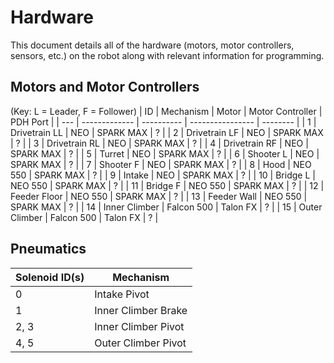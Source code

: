 # Hardware

This document details all of the hardware (motors, motor controllers, sensors, etc.) on the robot along with relevant information for programming.

## Motors and Motor Controllers
(Key: L = Leader, F = Follower)
| ID  |   Mechanism   |   Motor    | Motor Controller | PDH Port |
| --- | ------------- | ---------- | ---------------- | -------- |
| 1   | Drivetrain LL | NEO        | SPARK MAX        | ?        |
| 2   | Drivetrain LF | NEO        | SPARK MAX        | ?        |
| 3   | Drivetrain RL | NEO        | SPARK MAX        | ?        |
| 4   | Drivetrain RF | NEO        | SPARK MAX        | ?        |
| 5   | Turret        | NEO        | SPARK MAX        | ?        |
| 6   | Shooter L     | NEO        | SPARK MAX        | ?        |
| 7   | Shooter F     | NEO        | SPARK MAX        | ?        |
| 8   | Hood          | NEO 550    | SPARK MAX        | ?        |
| 9   | Intake        | NEO        | SPARK MAX        | ?        |
| 10  | Bridge L      | NEO 550    | SPARK MAX        | ?        |
| 11  | Bridge F      | NEO 550    | SPARK MAX        | ?        |
| 12  | Feeder Floor  | NEO 550    | SPARK MAX        | ?        |
| 13  | Feeder Wall   | NEO 550    | SPARK MAX        | ?        |
| 14  | Inner Climber | Falcon 500 | Talon FX         | ?        |
| 15  | Outer Climber | Falcon 500 | Talon FX         | ?        |



## Pneumatics

| Solenoid ID(s) |      Mechanism      |
| -------------- | ------------------- |
| 0              | Intake Pivot        |
| 1              | Inner Climber Brake |
| 2, 3           | Inner Climber Pivot |
| 4, 5           | Outer Climber Pivot |
